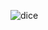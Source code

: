 
![dice](https://github.com/Ginu5952/DieceGame/assets/153096246/4fd5ba95-286a-478b-8496-5752ff1164de)
